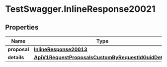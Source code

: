 # TestSwagger.InlineResponse20021

## Properties

Name | Type | Description | Notes
------------ | ------------- | ------------- | -------------
**proposal** | [**InlineResponse20013**](InlineResponse20013.md) |  | [optional] 
**details** | [**ApiV1RequestProposalsCustomByRequestIdGuidDetails**](ApiV1RequestProposalsCustomByRequestIdGuidDetails.md) |  | [optional] 


